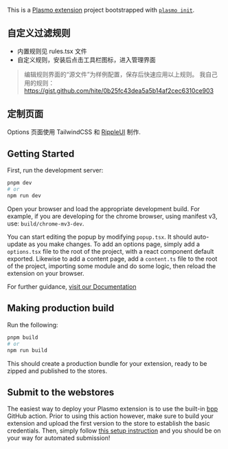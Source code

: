 This is a [Plasmo extension](https://docs.plasmo.com/) project bootstrapped with [`plasmo init`](https://www.npmjs.com/package/plasmo).

## 自定义过滤规则
- 内置规则见 rules.tsx 文件
- 自定义规则，安装后点击工具栏图标，进入管理界面
> 编辑规则界面的“源文件”为样例配置，保存后快速应用以上规则。
> 我自己用的规则： https://gist.github.com/hite/0b25fc43dea5a5b14af2cec6310ce903
## 定制页面
Options 页面使用 TailwindCSS 和 [RippleUI](https://www.ripple-ui.com/docs/components/forms) 制作.

## Getting Started

First, run the development server:

```bash
pnpm dev
# or
npm run dev
```

Open your browser and load the appropriate development build. For example, if you are developing for the chrome browser, using manifest v3, use: `build/chrome-mv3-dev`.

You can start editing the popup by modifying `popup.tsx`. It should auto-update as you make changes. To add an options page, simply add a `options.tsx` file to the root of the project, with a react component default exported. Likewise to add a content page, add a `content.ts` file to the root of the project, importing some module and do some logic, then reload the extension on your browser.

For further guidance, [visit our Documentation](https://docs.plasmo.com/)

## Making production build

Run the following:

```bash
pnpm build
# or
npm run build
```

This should create a production bundle for your extension, ready to be zipped and published to the stores.

## Submit to the webstores

The easiest way to deploy your Plasmo extension is to use the built-in [bpp](https://bpp.browser.market) GitHub action. Prior to using this action however, make sure to build your extension and upload the first version to the store to establish the basic credentials. Then, simply follow [this setup instruction](https://docs.plasmo.com/framework/workflows/submit) and you should be on your way for automated submission!

